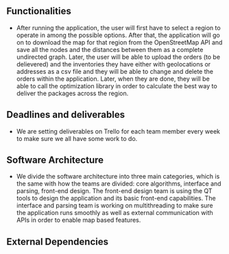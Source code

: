 ## Functionalities

- After running the application, the user will first have to select a region to operate in among the possible options. After that, the application will go on to download the map for that region from the OpenStreetMap API and save all the nodes and the distances between them as a complete undirected graph. Later, the user will be able to upload the orders (to be delievered) and the inventories they have either with geolocations or addresses as a csv file and they will be able to change and delete the orders within the application. Later, when they are done, they will be able to call the optimization library in order to calculate the best way to deliver the packages across the region.

## Deadlines and deliverables

- We are setting deliverables on Trello for each team member every week to make sure we all have some work to do. 

## Software Architecture

- We divide the software architecture into three main categories, which is the same with how the teams are divided: core algorithms, interface and parsing, front-end design. The front-end design team is using the QT tools to design the application and its basic front-end capabilities. The interface and parsing team is working on multithreading to make sure the application runs smoothly as well as external communication with APIs in order to enable map based features. 

 ## External Dependencies


